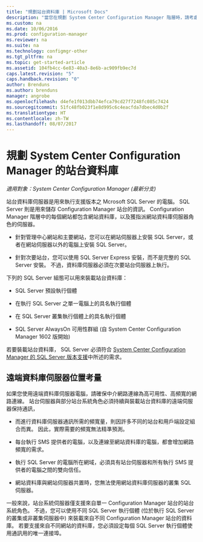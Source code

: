 ```yaml
---
title: "規劃站台資料庫 | Microsoft Docs"
description: "當您在規劃 System Center Configuration Manager 階層時，請考慮站台資料庫及站台資料庫伺服器角色。"
ms.custom: na
ms.date: 10/06/2016
ms.prod: configuration-manager
ms.reviewer: na
ms.suite: na
ms.technology: configmgr-other
ms.tgt_pltfrm: na
ms.topic: get-started-article
ms.assetid: 104fb4cc-6e83-40a3-8e6b-ac909fb9ec7d
caps.latest.revision: "5"
caps.handback.revision: "0"
author: Brenduns
ms.author: brenduns
manager: angrobe
ms.openlocfilehash: d4efe1f013dbb74efca79cd27f7248fc085c7424
ms.sourcegitcommit: 51fc48fb023f1e8d995c6c4eacfda7dbec4d0b2f
ms.translationtype: HT
ms.contentlocale: zh-TW
ms.lasthandoff: 08/07/2017
---
```

# <a name="plan-for-the-site-database-for-system-center-configuration-manager"></a>規劃 System Center Configuration Manager 的站台資料庫

*適用對象：System Center Configuration Manager (最新分支)*

站台資料庫伺服器是用來執行支援版本之 Mcrosoft SQL Server 的電腦。 SQL Server 則是用來儲存 Configuration Manager 站台的資訊。 Configuration Manager 階層中的每個網站都包含網站資料庫，以及獲指派網站資料庫伺服器角色的伺服器。  

-   針對管理中心網站和主要網站，您可以在網站伺服器上安裝 SQL Server，或者在網站伺服器以外的電腦上安裝 SQL Server。  

-   針對次要站台，您可以使用 SQL Server Express 安裝，而不是完整的 SQL Server 安裝。 不過，資料庫伺服器必須在次要站台伺服器上執行。  

下列的 SQL Server 組態可以用來裝載站台資料庫：  

-   SQL Server 預設執行個體  

-   在執行 SQL Server 之單一電腦上的具名執行個體  

-   在 SQL Server 叢集執行個體上的具名執行個體  

-   SQL Server AlwaysOn 可用性群組 (自 System Center Configuration Manager 1602 版開始)


若要裝載站台資料庫， SQL Server 必須符合 [System Center Configuration Manager 的 SQL Server 版本支援](../../../core/plan-design/configs/support-for-sql-server-versions.md)中所述的需求。  



## <a name="remote-database-server-location-considerations"></a>遠端資料庫伺服器位置考量  

如果您使用遠端資料庫伺服器電腦，請確保中介網路連線為高可用性、高頻寬的網路連線。 站台伺服器與部分站台系統角色必須持續與裝載站台資料庫的遠端伺服器保持通訊，

-   而進行資料庫伺服器通訊所需的頻寬量，則因許多不同的站台和用戶端設定組合而異。 因此，實際需要的頻寬無法精準預測。  

-   每台執行 SMS 提供者的電腦，以及連線至網站資料庫的電腦，都會增加網路頻寬的需求。  

-   執行 SQL Server 的電腦所在網域，必須具有站台伺服器和所有執行 SMS 提供者的電腦之間的雙向信任。  

-   網站資料庫與網站伺服器共置時，您無法使用網站資料庫伺服器的叢集 SQL 伺服器。  


一般來說，站台系統伺服器僅支援來自單一 Configuration Manager 站台的站台系統角色。 不過，您可以使用不同 SQL Server 執行個體 (位於執行 SQL Server 的叢集或非叢集伺服器中) 來裝載來自不同 Configuration Manager 站台的資料庫。 若要支援來自不同網站的資料庫，您必須設定每個 SQL Server 執行個體使用通訊用的唯一連接埠。  
